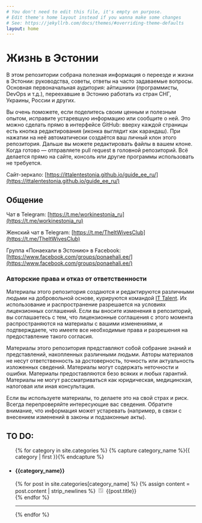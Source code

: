 ```yaml
---
# You don't need to edit this file, it's empty on purpose.
# Edit theme's home layout instead if you wanna make some changes
# See: https://jekyllrb.com/docs/themes/#overriding-theme-defaults
layout: home
---
```

Жизнь в Эстонии
======
В этом репозитории собрана полезная информация о переезде и жизни в Эстонии: руководства, советы, ответы на часто задаваемые вопросы. Основная первоначальная аудитория: айтишники (программисты, DevOps и т.д.), переехавшие в Эстонию работать из стран СНГ, Украины, России и других.

Вы очень поможете, если поделитесь своим ценным и полезным опытом, исправите устаревшую информацию или сообщите о ней. Это можно сделать прямо в интерфейсе GitHub: вверху каждой страницы есть кнопка редактирования (иконка выглядит как карандаш). При нажатии на неё автоматически создаётся ваш личный клон этого репозитория. Дальше вы можете редактировать файлы в вашем клоне. Когда готово — отправляете pull request в головной репозиторий. Всё делается прямо на сайте, консоль или другие программы использовать не требуется.

Сайт-зеркало: [https://ittalentestonia.github.io/guide_ee_ru/](https://ittalentestonia.github.io/guide_ee_ru/)

## Общение

Чат в Telegram: [https://t.me/workinestonia_ru](https://t.me/workinestonia_ru)

Женский чат в Telegram: [https://t.me/TheItWivesClub](https://t.me/TheItWivesClub)

Группа «Понаехали в Эстонию» в Facebook: [https://www.facebook.com/groups/ponaehali.ee/](https://www.facebook.com/groups/ponaehali.ee/)


### Авторские права и отказ от ответственности
Материалы этого репозитория создаются и редактируются различными людьми на добровольной основе, курируются командой [IT Talent](https://ittalent.ee). Их использование и распространение разрешается на условиях лицензионных соглашений. Если вы вносите изменения в репозиторий, вы соглашаетесь с тем, что лицензионные соглашения с этого момента распространяются на материалы с вашими изменениями, и подтверждаете, что имеете все необходимые права и разрешения на предоставление такого согласия.

Материалы этого репозитория представляют собой собрание знаний и представлений, накопленных различными людьми. Авторы материалов не несут ответственность за достоверность, точность или актуальность изложенных сведений. Материалы могут содержать неточности и ошибки. Материалы предоставляются безо всяких и любых гарантий. Материалы не могут рассматриваться как юридическая, медицинская, налоговая или иная консультация.

Если вы используете материалы, то делаете это на свой страх и риск. Всегда перепроверяйте интересующие вас сведения. Обратите внимание, что информация может устаревать (например, в связи с внесением изменений в законы и подзаконные акты).

## TO DO:

<div id="checkboxes">
  <ul class="list-group">
    {% for category in site.categories %}
      {% capture category_name %}{{ category | first }}{% endcapture %}
      <li>
        <h4>{{category_name}}</h4>
        {% for post in site.categories[category_name] %}
          {% assign content = post.content | strip_newlines %}
          <input class="form-check-input" type="checkbox" value="" id="defaultCheck" disabled
            {% if content != ""  %}
              checked="checked"
            {% endif %} >
          <label class="form-check-label" for="defaultCheck">
            {{post.title}}
          </label><br>
        {% endfor %}
      </li>
      <hr>
    {% endfor %}
  </ul>
</div>
